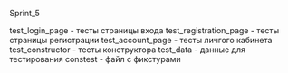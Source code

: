Sprint_5

test_login_page - тесты страницы входа
test_registration_page - тесты страницы регистрации
test_account_page - тесты личгого кабинета
test_constructor - тесты конструктора
test_data - данные для тестирования
constest - файл с фикстурами